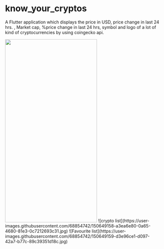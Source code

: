 # know_your_cryptos

A Flutter application which displays the price in USD, price change in last 24 hrs. , Market cap, %price change in last 24 hrs, symbol and logo of a lot of kind of cryptocurrencies by using coingecko api.



<img src="https://user-images.githubusercontent.com/68854742/150649155-f13af58c-9f29-42f8-9a06-5b88a87e0238.jpg" width="300" height="600">
![crypto list](https://user-images.githubusercontent.com/68854742/150649158-a3ea6e80-0a65-4680-81e3-0c7212693c31.jpg) 
![Favourite list](https://user-images.githubusercontent.com/68854742/150649159-d3e96ce1-d097-42a7-b77c-89c39351d18c.jpg)

